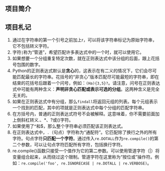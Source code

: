 ## 项目简介
## 项目札记
1. 通过在字符串的第一个引号之前加上r，可以将该字符串标记为原始字符串，它不包括转义字符。
2. 字符`|`称为“管道”，希望匹配许多表达式中的一个时，就可以使用它。
3. 如果想要一个分组重复特定次数，就在正则表达式中该分组的后面，跟上花括号包围的数字。
4. Python的正则表达式默认是**贪心**的，这表示在有二义的情况下，它们会尽可能匹配最长的字符串。花括号的“非贪心”版本匹配尽可能最短的字符串，即在结束的花括号后跟着一个问号，例如：`(Ha){3,5}?`。请注意，问号在正则表达式中可能有两种含义：**声明非贪心匹配或表示可选的分组**。这两种含义是完全无关的。
5. 如果在正则表达式中有分组，那么`findall`将返回元组的列表。每个元组表示一个找到的匹配，其中的项就是正则表达式中每个分组的匹配字符串。
6. 在方括号内，普通的正则表达式符号不会被解释。这意味着，你不需要前面加上倒斜杠转义.、*、?或()字符。
7. 如果使用了^和$，那么整个字符串必须匹配该正则表达式。
8. 在正则表达式中，`.`（句点）字符称为“通配符”。它匹配除了换行之外的所有字符。句点字符**只匹配一个字符**。通过传入`re.DOTALL`作为`re.compile()`的第二个参数，可以让句点字符匹配所有字符，包括换行字符。
9. re.compile()函数只接受一个值作为它的第二参数。可以使用管道字符（|）将变量组合起来，从而绕过这个限制。管道字符在这里称为“按位或”操作符。例如：`re.compile('foo', re.IGNORECASE | re.DOTALL | re.VERBOSE)`。
